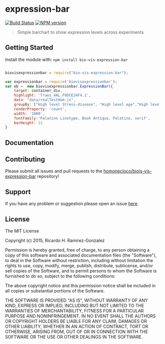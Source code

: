 # expression-bar

[![Build Status](https://secure.travis-ci.org/homonecloco/expression-bar.png?branch=master)](http://travis-ci.org/homonecloco/expression-bar)
[![NPM version](https://badge-me.herokuapp.com/api/npm/expression-bar.png)](http://badges.enytc.com/for/npm/expression-bar) 

> Simple barchart to show expression levels across experiments

## Getting Started
Install the module with: `npm install bio-vis-expression-bar`

```javascript

biovisexpressionbar = require("bio-vis-expression-bar");

var expressionbar = require('biovisexpressionbar');
var eb =  new biovisexpressionbar.ExpressionBar({
	target: container_div,
	highlight: 'Traes_4AL_F9DCE24F4.1',
	data: "data/realTestHom.js", 
	groupBy: ["High level Stress-disease", "High level age","High level tissue","High level variety"], 
	renderProperty: 'count', 
	width: '1000',
	fontFamily:'Palatino Linotype, Book Antiqua, Palatino, serif', 
	barHeight: 12
}
```

## Documentation



## Contributing

Please submit all issues and pull requests to the [homonecloco/biojs-vis-expression-bar](https://github.com/homonecloco/biojs-vis-expression-bar) repository!

## Support
If you have any problem or suggestion please open an issue [here](https://github.com/homonecloco/biojs-vis-expression-bar/issues).

## License 

The MIT License

Copyright (c) 2015, Ricardo H. Ramirez-Gonzalez

Permission is hereby granted, free of charge, to any person
obtaining a copy of this software and associated documentation
files (the "Software"), to deal in the Software without
restriction, including without limitation the rights to use,
copy, modify, merge, publish, distribute, sublicense, and/or sell
copies of the Software, and to permit persons to whom the
Software is furnished to do so, subject to the following
conditions:

The above copyright notice and this permission notice shall be
included in all copies or substantial portions of the Software.

THE SOFTWARE IS PROVIDED "AS IS", WITHOUT WARRANTY OF ANY KIND,
EXPRESS OR IMPLIED, INCLUDING BUT NOT LIMITED TO THE WARRANTIES
OF MERCHANTABILITY, FITNESS FOR A PARTICULAR PURPOSE AND
NONINFRINGEMENT. IN NO EVENT SHALL THE AUTHORS OR COPYRIGHT
HOLDERS BE LIABLE FOR ANY CLAIM, DAMAGES OR OTHER LIABILITY,
WHETHER IN AN ACTION OF CONTRACT, TORT OR OTHERWISE, ARISING
FROM, OUT OF OR IN CONNECTION WITH THE SOFTWARE OR THE USE OR
OTHER DEALINGS IN THE SOFTWARE.


